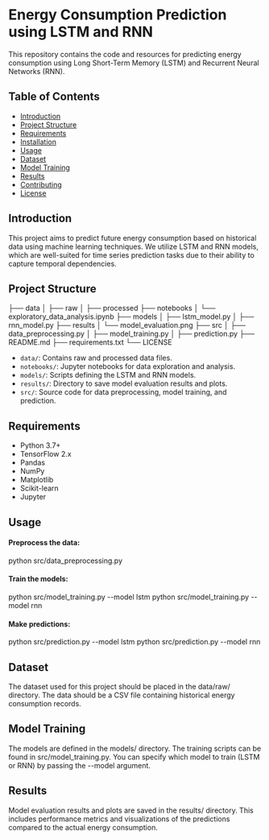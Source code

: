 # Energy Consumption Prediction using LSTM and RNN

This repository contains the code and resources for predicting energy consumption using Long Short-Term Memory (LSTM) and Recurrent Neural Networks (RNN).

## Table of Contents

- [Introduction](#introduction)
- [Project Structure](#project-structure)
- [Requirements](#requirements)
- [Installation](#installation)
- [Usage](#usage)
- [Dataset](#dataset)
- [Model Training](#model-training)
- [Results](#results)
- [Contributing](#contributing)
- [License](#license)

## Introduction

This project aims to predict future energy consumption based on historical data using machine learning techniques. We utilize LSTM and RNN models, which are well-suited for time series prediction tasks due to their ability to capture temporal dependencies.

## Project Structure

├── data
│ ├── raw
│ ├── processed
├── notebooks
│ └── exploratory_data_analysis.ipynb
├── models
│ ├── lstm_model.py
│ ├── rnn_model.py
├── results
│ └── model_evaluation.png
├── src
│ ├── data_preprocessing.py
│ ├── model_training.py
│ ├── prediction.py
├── README.md
├── requirements.txt
└── LICENSE

- `data/`: Contains raw and processed data files.
- `notebooks/`: Jupyter notebooks for data exploration and analysis.
- `models/`: Scripts defining the LSTM and RNN models.
- `results/`: Directory to save model evaluation results and plots.
- `src/`: Source code for data preprocessing, model training, and prediction.

## Requirements

- Python 3.7+
- TensorFlow 2.x
- Pandas
- NumPy
- Matplotlib
- Scikit-learn
- Jupyter

## Usage
#### Preprocess the data:
python src/data_preprocessing.py
#### Train the models:
python src/model_training.py --model lstm
python src/model_training.py --model rnn
#### Make predictions:
python src/prediction.py --model lstm
python src/prediction.py --model rnn
## Dataset
The dataset used for this project should be placed in the data/raw/ directory. The data should be a CSV file containing historical energy consumption records.

## Model Training
The models are defined in the models/ directory. The training scripts can be found in src/model_training.py. You can specify which model to train (LSTM or RNN) by passing the --model argument.

## Results
Model evaluation results and plots are saved in the results/ directory. This includes performance metrics and visualizations of the predictions compared to the actual energy consumption.
